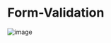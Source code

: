 # Form-Validation

![image](https://user-images.githubusercontent.com/115717042/229332411-adc25932-34ec-441d-a07e-6b07e0feb72c.png)
